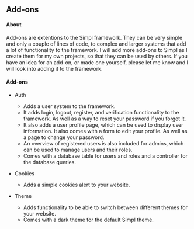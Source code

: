 ## Add-ons

#### About

Add-ons are extentions to the Simpl framework. They can be very simple and only a couple of lines of code, to complex and larger systems that add a lot of functionality to the framework. I will add more add-ons to Simpl as I create them for my own projects, so that they can be used by others. If you have an idea for an add-on, or made one yourself, please
let me know and I will look into adding it to the framework.

#### Add-ons

* Auth
  * Adds a user system to the framework.
  * It adds login, logout, register, and verification functionality to the framework. As well as a way to reset your password if you forget it.
  * It also adds a user profile page, which can be used to display user information. It also comes with a form to edit your profile. As well as a page to change your password.
  * An overview of registered users is also included for admins, which can be used to manage users and their roles.
  * Comes with a database table for users and roles and a controller for the database queries.

* Cookies
  * Adds a simple cookies alert to your website.

* Theme
  * Adds functionality to be able to switch between different themes for your website.
  * Comes with a dark theme for the default Simpl theme.
